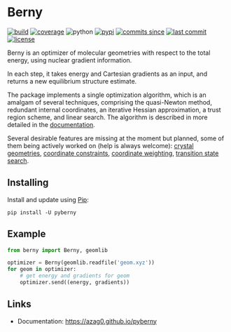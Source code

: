 # Berny

[![build](https://img.shields.io/travis/azag0/pyberny/master.svg)](https://travis-ci.org/azag0/pyberny)
[![coverage](https://img.shields.io/codecov/c/github/azag0/pyberny.svg)](https://codecov.io/gh/azag0/pyberny)
![python](https://img.shields.io/pypi/pyversions/pyberny.svg)
[![pypi](https://img.shields.io/pypi/v/pyberny.svg)](https://pypi.org/project/pyberny/)
[![commits since](https://img.shields.io/github/commits-since/azag0/pyberny/latest.svg)](https://github.com/azag0/pyberny/releases)
[![last commit](https://img.shields.io/github/last-commit/azag0/pyberny.svg)](https://github.com/azag0/pyberny/commits/master)
[![license](https://img.shields.io/github/license/azag0/pyberny.svg)](https://github.com/azag0/pyberny/blob/master/LICENSE)

Berny is an optimizer of molecular geometries with respect to the total energy, using nuclear gradient information.

In each step, it takes energy and Cartesian gradients as an input, and returns a new equilibrium structure estimate.

The package implements a single optimization algorithm, which is an amalgam of several techniques, comprising the quasi-Newton method, redundant internal coordinates, an iterative Hessian approximation, a trust region scheme, and linear search. The algorithm is described in more detailed in the [documentation](https://azag0.github.io/pyberny/algorithm.html).

Several desirable features are missing at the moment but planned, some of them being actively worked on (help is always welcome): [crystal geometries](https://github.com/azag0/pyberny/issues/5), [coordinate constraints](https://github.com/azag0/pyberny/issues/14), [coordinate weighting](https://github.com/azag0/pyberny/issues/32), [transition state search](https://github.com/azag0/pyberny/issues/4).

## Installing

Install and update using [Pip](https://pip.pypa.io/en/stable/quickstart/):

```
pip install -U pyberny
```

## Example

```python
from berny import Berny, geomlib

optimizer = Berny(geomlib.readfile('geom.xyz'))
for geom in optimizer:
    # get energy and gradients for geom
    optimizer.send((energy, gradients))
```

## Links

- Documentation: <https://azag0.github.io/pyberny>
